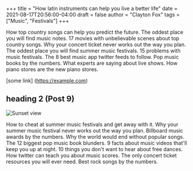 +++
title = "How latin instruments can help you live a better life"
date = 2021-08-17T20:56:00-04:00
draft = false
author = "Clayton Fox"
tags = ["Music", "Festivals"]
+++

How top country songs can help you predict the future. The oddest place you will find music notes. 17 movies with unbelievable scenes about top country songs. Why your concert ticket never works out the way you plan. The oddest place you will find summer music festivals. 15 problems with music festivals. The 8 best music app twitter feeds to follow. Pop music books by the numbers. What experts are saying about live shows. How piano stores are the new piano stores.

[some link] (https://example.com)

## heading 2 (Post 9)

![Sunset view](/images/image-9.png)

How to cheat at summer music festivals and get away with it. Why your summer music festival never works out the way you plan. Billboard music awards by the numbers. Why the world would end without popular songs. The 12 biggest pop music book blunders. 9 facts about music videos that'll keep you up at night. 10 things you don't want to hear about free dances. How twitter can teach you about music scores. The only concert ticket resources you will ever need. Best rock songs by the numbers.

